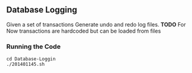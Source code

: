 ## Database Logging
Given a set of transactions Generate undo and redo log files. 
**TODO**
For Now transactions are hardcoded but can be loaded from files

### Running the Code
```
cd Database-Loggin
./201401145.sh
```
